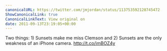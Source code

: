 ```yaml
---
canonicalURL: https://twitter.com/jmjordan/status/113753592128745472
ShowCanonicalLink: true
CanonicalLinkText: View original on
date: 2011-09-13T23:19:05+00:00
---
```

Two things: 1) Sunsets make me miss Clemson and 2) Sunsets are the only weakness of an iPhone camera. http://t.co/imBOZ4y
